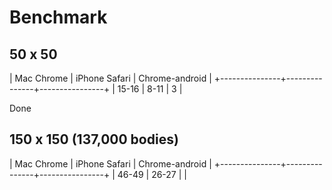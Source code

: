 # Benchmark

## 50 x 50

|  Mac Chrome   | iPhone Safari | Chrome-android |
+---------------+---------------+----------------+
|     15-16     |      8-11     |        3       |

Done


## 150 x 150 (137,000 bodies)

|  Mac Chrome   | iPhone Safari | Chrome-android |
+---------------+---------------+----------------+
|     46-49     |      26-27    |                |
